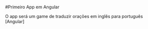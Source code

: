#Primeiro App em Angular

O app será um game de traduzir orações em inglês para português [Angular]
